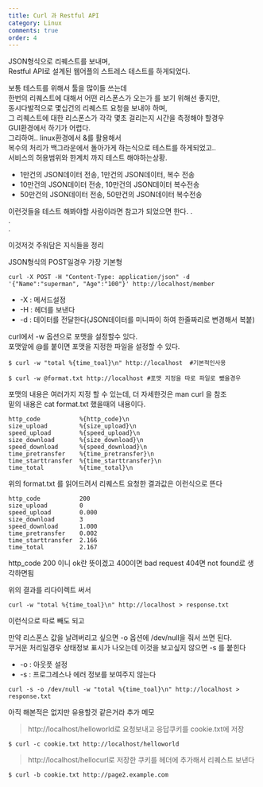 ```yaml
---
title: Curl 과 Restful API
category: Linux
comments: true
order: 4
---
```


JSON형식으로 리퀘스트를 보내며,  
Restful API로 설계된 웹어플의 스트레스 테스트를 하게되었다.

보통 테스트를 위해서 툴을 많이들 쓰는데  
한번의 리퀘스트에 대해서 어떤 리스폰스가 오는가 를 보기 위해선 좋지만,  
동시다발적으로 몇십건의 리퀘스트 요청을 보내야 하며,   
그 리퀘스트에 대한 리스폰스가 각각 몇초 걸리는지 시간을 측정해야 할경우  
GUI환경에서 하기가 어렵다.  
그리하여.. linux환경에서 &를 활용해서   
복수의 처리가 백그라운에서 돌아가게 하는식으로 테스트를 하게되었고..  
서비스의 허용범위와 한계치 까지 테스트 해야하는상황.
- 1만건의 JSON데이터 전송,  1만건의 JSON데이터, 복수 전송
- 10만건의 JSON데이터 전송, 10만건의 JSON데이터 복수전송
- 50만건의 JSON데이터 전송, 50만건의 JSON데이터 복수전송

이런것들을 테스트 해봐야할 사람이라면 참고가 되었으면 한다.
.  
.  
.  



이것저것 주워담은 지식들을 정리  

JSON형식의 POST일경우 가장 기본형

```git
curl -X POST -H "Content-Type: application/json" -d '{"Name":"superman", "Age":"100"}' http://localhost/member
```

- -X : 메서드설정
- -H : 헤더를 보낸다
- -d : 데이터를 전달한다(JSON데이터를 미니파이 하여 한줄짜리로 변경해서 복붙)


curl에서 -w 옵션으로 포맷을 설정할수 있다.  
포맷앞에 @를 붙이면 포맷을 지정한 파일을 설정할 수 있다.

```git
$ curl -w "total %{time_toal}\n" http://localhost  #기본적인사용 

$ curl -w @format.txt http://localhost #포맷 지정을 따로 파일로 뺐을경우
```

포맷의 내용은 여러가지 지정 할 수 있는데, 더 자세한것은 man curl 을 참조  
밑의 내용은 cat format.txt 했을때의 내용이다.

```git
http_code           %{http_code}\n
size_upload         %{size_upload}\n
speed_upload        %{speed_upload}\n
size_download       %{size_download}\n
speed_download      %{speed_download}\n
time_pretransfer    %{time_pretransfer}\n
time_starttransfer  %{time_starttransfer}\n
time_total          %{time_total}\n
```

위의 format.txt 를 읽어드려서 리퀘스트 요청한 결과값은 이런식으로 뜬다

```git
http_code           200
size_upload         0
speed_upload        0.000
size_download       3
speed_download      1.000
time_pretransfer    0.002
time_starttransfer  2.166
time_total          2.167
```
http_code 200 이니  ok란 뜻이겠고 400이면 bad request 404면 not found로 생각하면됨  

위의 결과를 리다이렉트 써서 
```git
curl -w "total %{time_toal}\n" http://localhost > response.txt 
```
이런식으로 따로 빼도 되고  

만약 리스폰스 값을 날려버리고 싶으면 -o 옵션에 /dev/null을 줘서 쓰면 된다.  
무거운 처리일경우 상태정보 표시가 나오는데 이것을 보고싶지 않으면 -s 를 붙힌다
- -o : 아웃풋 설정
- -s : 프로그레스나 에러 정보를 보여주지 않는다

```git
curl -s -o /dev/null -w "total %{time_toal}\n" http://localhost > response.txt 
```



아직 해본적은 없지만 유용할것 같은거라 추가 메모  

> http://localhost/helloworld로 요청보내고 응답쿠키를 cookie.txt에 저장

```git
$ curl -c cookie.txt http://localhost/helloworld
```

> http://localhost/hellocurl로 저장한 쿠키를 헤더에 추가해서 리퀘스트 보낸다

```git
$ curl -b cookie.txt http://page2.example.com
```





